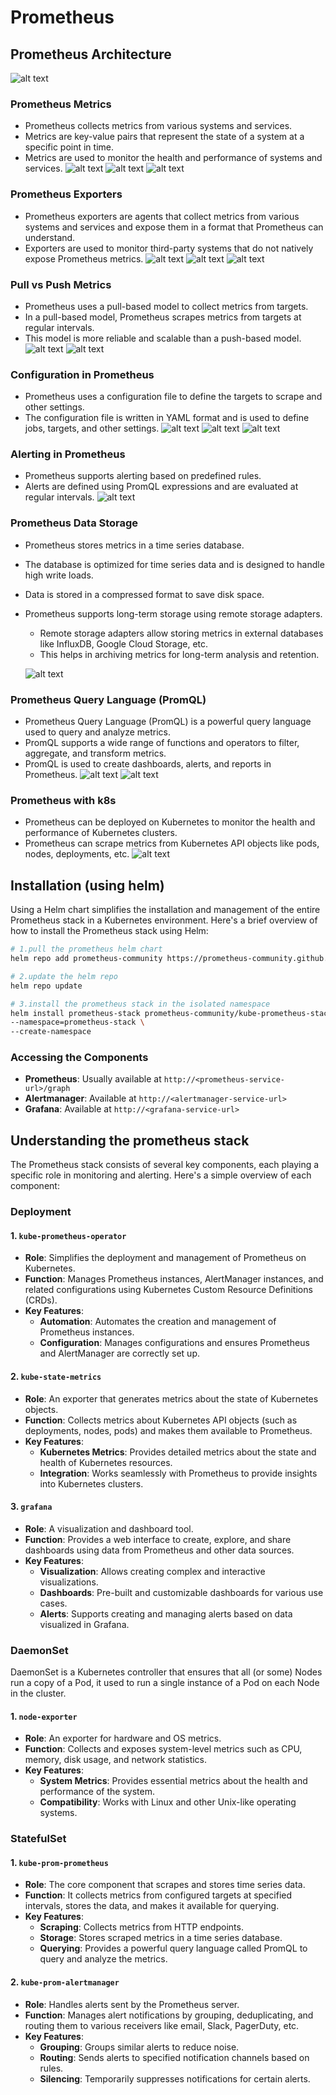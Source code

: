 # Prometheus

## Prometheus Architecture

![alt text](images/prometheus-arch.png)

### Prometheus Metrics

- Prometheus collects metrics from various systems and services.
- Metrics are key-value pairs that represent the state of a system at a specific point in time.
- Metrics are used to monitor the health and performance of systems and services.
  ![alt text](images/prom-metrics-1.png)
  ![alt text](images/prom-metrics-2.png)
  ![alt text](images/prom-metrics-3.png)

### Prometheus Exporters

- Prometheus exporters are agents that collect metrics from various systems and services and expose them in a format that Prometheus can understand.
- Exporters are used to monitor third-party systems that do not natively expose Prometheus metrics.
  ![alt text](images/prom-exporter-1.png)
  ![alt text](images/prom-exporter-2.png)
  ![alt text](images/prom-exporter-3.png)

### Pull vs Push Metrics

- Prometheus uses a pull-based model to collect metrics from targets.
- In a pull-based model, Prometheus scrapes metrics from targets at regular intervals.
- This model is more reliable and scalable than a push-based model.
  ![alt text](images/prom-pull-push-1.png)
  ![alt text](images/prom-pull-push-2.png)

### Configuration in Prometheus

- Prometheus uses a configuration file to define the targets to scrape and other settings.
- The configuration file is written in YAML format and is used to define jobs, targets, and other settings.
  ![alt text](images/prom-config-1.png)
  ![alt text](images/prom-config-2.png)
  ![alt text](images/prom-config-3.png)

### Alerting in Prometheus

- Prometheus supports alerting based on predefined rules.
- Alerts are defined using PromQL expressions and are evaluated at regular intervals.
  ![alt text](images/prom-alert.png)

### Prometheus Data Storage

- Prometheus stores metrics in a time series database.
- The database is optimized for time series data and is designed to handle high write loads.
- Data is stored in a compressed format to save disk space.
- Prometheus supports long-term storage using remote storage adapters.

  - Remote storage adapters allow storing metrics in external databases like InfluxDB, Google Cloud Storage, etc.
  - This helps in archiving metrics for long-term analysis and retention.

  ![alt text](images/prom-storage.png)

### Prometheus Query Language (PromQL)

- Prometheus Query Language (PromQL) is a powerful query language used to query and analyze metrics.
- PromQL supports a wide range of functions and operators to filter, aggregate, and transform metrics.
- PromQL is used to create dashboards, alerts, and reports in Prometheus.
  ![alt text](images/promQL-1.png)
  ![alt text](images/promQL-2.png)

### Prometheus with k8s

- Prometheus can be deployed on Kubernetes to monitor the health and performance of Kubernetes clusters.
- Prometheus can scrape metrics from Kubernetes API objects like pods, nodes, deployments, etc.
  ![alt text](images/prom-k8s.png)

## Installation (using helm)

Using a Helm chart simplifies the installation and management of the entire Prometheus stack in a Kubernetes environment. Here's a brief overview of how to install the Prometheus stack using Helm:

```bash
# 1.pull the prometheus helm chart
helm repo add prometheus-community https://prometheus-community.github.io/helm-charts

# 2.update the helm repo
helm repo update

# 3.install the prometheus stack in the isolated namespace
helm install prometheus-stack prometheus-community/kube-prometheus-stack \
--namespace=prometheus-stack \
--create-namespace
```

### **Accessing the Components**

- **Prometheus**: Usually available at `http://<prometheus-service-url>/graph`
- **Alertmanager**: Available at `http://<alertmanager-service-url>`
- **Grafana**: Available at `http://<grafana-service-url>`

## Understanding the prometheus stack

The Prometheus stack consists of several key components, each playing a specific role in monitoring and alerting. Here's a simple overview of each component:

### **Deployment**

#### 1. `kube-prometheus-operator`

- **Role**: Simplifies the deployment and management of Prometheus on Kubernetes.
- **Function**: Manages Prometheus instances, AlertManager instances, and related configurations using Kubernetes Custom Resource Definitions (CRDs).
- **Key Features**:
  - **Automation**: Automates the creation and management of Prometheus instances.
  - **Configuration**: Manages configurations and ensures Prometheus and AlertManager are correctly set up.

#### 2. `kube-state-metrics`

- **Role**: An exporter that generates metrics about the state of Kubernetes objects.
- **Function**: Collects metrics about Kubernetes API objects (such as deployments, nodes, pods) and makes them available to Prometheus.
- **Key Features**:
  - **Kubernetes Metrics**: Provides detailed metrics about the state and health of Kubernetes resources.
  - **Integration**: Works seamlessly with Prometheus to provide insights into Kubernetes clusters.

#### 3. `grafana`

- **Role**: A visualization and dashboard tool.
- **Function**: Provides a web interface to create, explore, and share dashboards using data from Prometheus and other data sources.
- **Key Features**:
  - **Visualization**: Allows creating complex and interactive visualizations.
  - **Dashboards**: Pre-built and customizable dashboards for various use cases.
  - **Alerts**: Supports creating and managing alerts based on data visualized in Grafana.

### **DaemonSet**

DaemonSet is a Kubernetes controller that ensures that all (or some) Nodes run a copy of a Pod, it used to run a single instance of a Pod on each Node in the cluster.

#### 1. `node-exporter`

- **Role**: An exporter for hardware and OS metrics.
- **Function**: Collects and exposes system-level metrics such as CPU, memory, disk usage, and network statistics.
- **Key Features**:
  - **System Metrics**: Provides essential metrics about the health and performance of the system.
  - **Compatibility**: Works with Linux and other Unix-like operating systems.

### **StatefulSet**

#### 1. `kube-prom-prometheus`

- **Role**: The core component that scrapes and stores time series data.
- **Function**: It collects metrics from configured targets at specified intervals, stores the data, and makes it available for querying.
- **Key Features**:
  - **Scraping**: Collects metrics from HTTP endpoints.
  - **Storage**: Stores scraped metrics in a time series database.
  - **Querying**: Provides a powerful query language called PromQL to query and analyze the metrics.

#### 2. `kube-prom-alertmanager`

- **Role**: Handles alerts sent by the Prometheus server.
- **Function**: Manages alert notifications by grouping, deduplicating, and routing them to various receivers like email, Slack, PagerDuty, etc.
- **Key Features**:
  - **Grouping**: Groups similar alerts to reduce noise.
  - **Routing**: Sends alerts to specified notification channels based on rules.
  - **Silencing**: Temporarily suppresses notifications for certain alerts.

